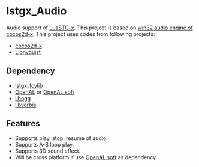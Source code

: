 # lstgx_Audio

Audio support of [LuaSTG-x](https://github.com/Xrysnow/LuaSTG-x).
This project is based on [win32 audio engine of cocos2d-x](https://github.com/cocos2d/cocos2d-x/tree/v3/cocos/audio/win32).
This project uses codes from following projects:
* [cocos2d-x](https://github.com/cocos2d/cocos2d-x)
* [Libnyquist](https://github.com/ddiakopoulos/libnyquist)

## Dependency

* [lstgx_fcylib](https://github.com/Xrysnow/lstgx_fcylib)
* [OpenAL](http://www.openal.org/) or [OpenAL soft](https://github.com/kcat/openal-soft)
* [libogg](https://www.xiph.org/ogg/)
* [libvorbis](https://www.xiph.org/vorbis/)

## Features

* Supports play, stop, resume of audio.
* Supports A-B loop play.
* Supports 3D sound effect.
* Will be cross platform if use [OpenAL soft](https://github.com/kcat/openal-soft) as dependency.

